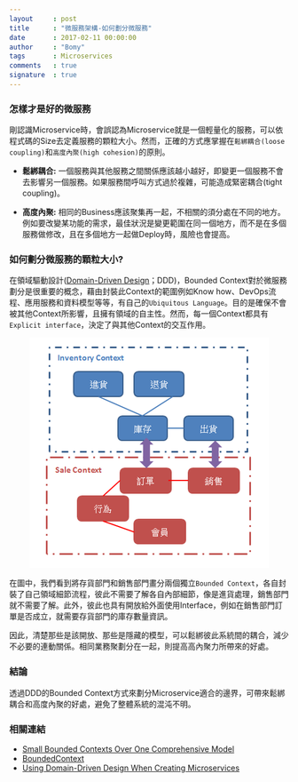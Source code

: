 ```yaml
---
layout     : post
title      : "微服務架構-如何劃分微服務"
date       : 2017-02-11 00:00:00
author     : "Bomy"
tags       : Microservices
comments   : true
signature  : true
---
```


### 怎樣才是好的微服務
剛認識Microservice時，會誤認為Microservice就是一個輕量化的服務，可以依程式碼的Size去定義服務的顆粒大小。然而，正確的方式應掌握在`鬆綁耦合(loose coupling)`和`高度內聚(high cohesion)`的原則。

 * **鬆綁耦合:** 一個服務與其他服務之間關係應該越小越好，即變更一個服務不會去影響另一個服務。如果服務間呼叫方式過於複雜，可能造成緊密耦合(tight coupling)。

 * **高度內聚:** 相同的Business應該聚集再一起，不相關的須分處在不同的地方。例如要改變某功能的需求，最佳狀況是變更範圍在同一個地方，而不是在多個服務做修改，且在多個地方一起做Deploy時，風險也會提高。

### 如何劃分微服務的顆粒大小?
在領域驅動設計([Domain-Driven Design](https://en.wikipedia.org/wiki/Domain-driven_design)；DDD)，Bounded Context對於微服務劃分是很重要的概念，藉由封裝此Context的範圍例如Know how、DevOps流程、應用服務和資料模型等等，有自己的`Ubiquitous Language`。目的是確保不會被其他Context所影響，且擁有領域的自主性。然而，每一個Context都具有`Explicit interface`，決定了與其他Context的交互作用。

<div style="text-align:center"><img src="/public/image/Bounded-Context.png" /></div>

在圖中，我們看到將存貨部門和銷售部門畫分兩個獨立`Bounded Context`，各自封裝了自己領域細節流程，彼此不需要了解各自內部細節，像是進貨處理，銷售部門就不需要了解。此外，彼此也具有開放給外面使用Interface，例如在銷售部門訂單是否成立，就需要存貨部門的庫存數量資訊。

因此，清楚那些是該開放、那些是隱藏的模型，可以鬆綁彼此系統間的耦合，減少不必要的連動關係。相同業務聚劃分在一起，則提高高內聚力所帶來的好處。

### 結論
透過DDD的Bounded Context方式來劃分Microservice適合的邊界，可帶來鬆綁耦合和高度內聚的好處，避免了整體系統的混沌不明。

### 相關連結

* [Small Bounded Contexts Over One Comprehensive Model](http://blog.xebia.com/microservices-architecture-principle-3-small-bounded-contexts-over-one-comprehensive-model)
* [BoundedContext](https://martinfowler.com/bliki/BoundedContext.html)
* [Using Domain-Driven Design When Creating Microservices](https://www.infoq.com/news/2016/02/ddd-microservices)
